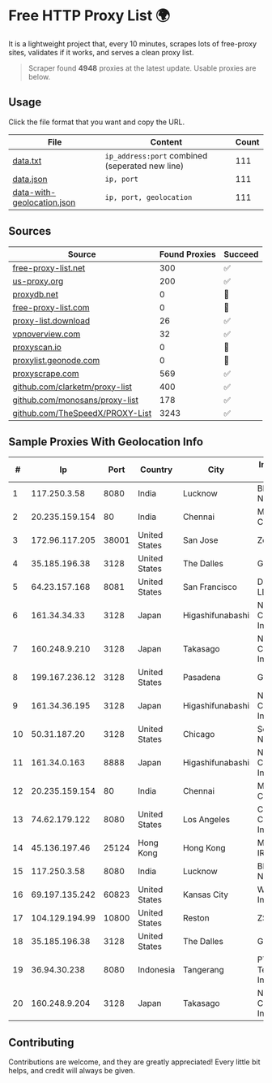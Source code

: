 
# Free HTTP Proxy List 🌍

It is a lightweight project that, every 10 minutes, scrapes lots of free-proxy sites, validates if it works, and serves a clean proxy list.


> Scraper found **4948** proxies at the latest update. Usable proxies are below.

## Usage

Click the file format that you want and copy the URL.


|File|Content|Count|
|----|-------|-----|
|[data.txt](https://raw.githubusercontent.com/themiralay/Proxy-List-World/master/data.txt)|`ip_address:port` combined (seperated new line)|111|
|[data.json](https://raw.githubusercontent.com/themiralay/Proxy-List-World/master/data.json)|`ip, port`|111|
|[data-with-geolocation.json](https://raw.githubusercontent.com/themiralay/Proxy-List-World/master/data-with-geolocation.json)|`ip, port, geolocation`|111|

## Sources

|Source|Found Proxies|Succeed|
|------|-------------|-------|
|[free-proxy-list.net](https://free-proxy-list.net)|300|✅|
|[us-proxy.org](https://www.us-proxy.org)|200|✅|
|[proxydb.net](http://proxydb.net)|0|🚫|
|[free-proxy-list.com](https://free-proxy-list.com/?page=&port=&type%5B%5D=http&type%5B%5D=https&up_time=0&search=Search)|0|🚫|
|[proxy-list.download](https://www.proxy-list.download/HTTP)|26|✅|
|[vpnoverview.com](https://vpnoverview.com/privacy/anonymous-browsing/free-proxy-servers)|32|✅|
|[proxyscan.io](https://www.proxyscan.io)|0|🚫|
|[proxylist.geonode.com](https://proxylist.geonode.com/api/proxy-list?limit=300&page=1&sort_by=lastChecked&sort_type=desc&protocols=http,https)|0|🚫|
|[proxyscrape.com](https://api.proxyscrape.com/v2/?request=displayproxies&protocol=http&timeout=10000&country=all&ssl=all&anonymity=all)|569|✅|
|[github.com/clarketm/proxy-list](https://raw.githubusercontent.com/clarketm/proxy-list/master/proxy-list-raw.txt)|400|✅|
|[github.com/monosans/proxy-list](https://raw.githubusercontent.com/monosans/proxy-list/main/proxies/http.txt)|178|✅|
|[github.com/TheSpeedX/PROXY-List](https://raw.githubusercontent.com/TheSpeedX/PROXY-List/master/http.txt)|3243|✅|


## Sample Proxies With Geolocation Info

|#|Ip|Port|Country|City|Internet Service Provider|
|-|--|----|-------|----|-------------------------|
|1|117.250.3.58|8080|India|Lucknow|Bharat Sanchar Nigam Ltd|
|2|20.235.159.154|80|India|Chennai|Microsoft Corporation|
|3|172.96.117.205|38001|United States|San Jose|Zenlayer Inc|
|4|35.185.196.38|3128|United States|The Dalles|Google LLC|
|5|64.23.157.168|8081|United States|San Francisco|DigitalOcean, LLC|
|6|161.34.34.33|3128|Japan|Higashifunabashi|NTT PC Communications, Inc.|
|7|160.248.9.210|3128|Japan|Takasago|NTT PC Communications, Inc.|
|8|199.167.236.12|3128|United States|Pasadena|GLOBAL IT|
|9|161.34.36.195|3128|Japan|Higashifunabashi|NTT PC Communications, Inc.|
|10|50.31.187.20|3128|United States|Chicago|Server Central Network|
|11|161.34.0.163|8888|Japan|Higashifunabashi|NTT PC Communications, Inc.|
|12|20.235.159.154|80|India|Chennai|Microsoft Corporation|
|13|74.62.179.122|8080|United States|Los Angeles|Charter Communications Inc|
|14|45.136.197.46|25124|Hong Kong|Hong Kong|Managed by IROKO Networks|
|15|117.250.3.58|8080|India|Lucknow|Bharat Sanchar Nigam Ltd|
|16|69.197.135.242|60823|United States|Kansas City|WholeSale Internet|
|17|104.129.194.99|10800|United States|Reston|ZSCALER, INC.|
|18|35.185.196.38|3128|United States|The Dalles|Google LLC|
|19|36.94.30.238|8080|Indonesia|Tangerang|PT. Telekomunikasi Indonesia|
|20|160.248.9.204|3128|Japan|Takasago|NTT PC Communications, Inc.|



## Contributing

Contributions are welcome, and they are greatly appreciated! Every
little bit helps, and credit will always be given.

